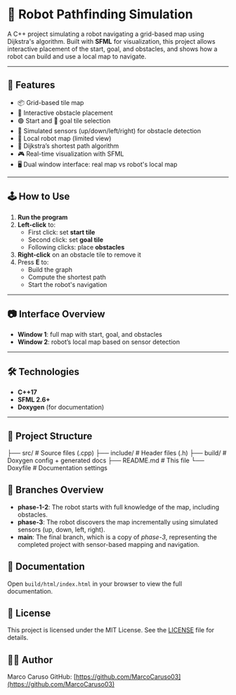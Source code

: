 # 🤖 Robot Pathfinding Simulation

A C++ project simulating a robot navigating a grid-based map using Dijkstra's algorithm. Built with **SFML** for visualization, this project allows interactive placement of the start, goal, and obstacles, and shows how a robot can build and use a local map to navigate.

---

## 🧠 Features

- 📦 Grid-based tile map
- 🚧 Interactive obstacle placement
- 🟢 Start and 🏁 goal tile selection
- 📡 Simulated sensors (up/down/left/right) for obstacle detection
- 📍 Local robot map (limited view)
- 🧭 Dijkstra’s shortest path algorithm
- 🎮 Real-time visualization with SFML
- 🖥️ Dual window interface: real map vs robot's local map

---

## 🕹️ How to Use

1. **Run the program**  
2. **Left-click** to:
   - First click: set **start tile**
   - Second click: set **goal tile**
   - Following clicks: place **obstacles**
3. **Right-click** on an obstacle tile to remove it
4. Press **E** to:
   - Build the graph
   - Compute the shortest path
   - Start the robot's navigation

---

## 📷 Interface Overview

- **Window 1**: full map with start, goal, and obstacles
- **Window 2**: robot’s local map based on sensor detection

---

## 🛠️ Technologies

- **C++17**
- **SFML 2.6+**
- **Doxygen** (for documentation)

---

## 📂 Project Structure

├── src/ # Source files (.cpp)
├── include/ # Header files (.h)
├── build/ # Doxygen config + generated docs
├── README.md # This file
└── Doxyfile # Documentation settings

## 🌿 Branches Overview

- **phase-1-2**: The robot starts with full knowledge of the map, including obstacles. 
- **phase-3**: The robot discovers the map incrementally using simulated sensors (up, down, left, right). 
- **main**: The final branch, which is a copy of *phase-3*, representing the completed project with sensor-based mapping and navigation.


## 📑 Documentation

Open `build/html/index.html` in your browser to view the full documentation.

## 📝 License

This project is licensed under the MIT License. See the [LICENSE](LICENSE) file for details.

## 👨‍💻 Author
Marco Caruso 
GitHub: [https://github.com/MarcoCaruso03](https://github.com/MarcoCaruso03)
